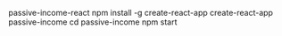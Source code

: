 passive-income-react
npm install -g create-react-app
create-react-app passive-income
cd passive-income
npm start
